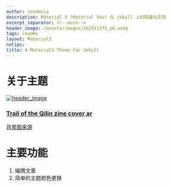 ```yaml
---
author: sendevia
description: Material 3 (Material You) 在 jekyll 上的轻量化实现
excerpt_separator: <!--more-->
header_image: /assets/images/102911375_p0.webp
tags: readme
layout: Material3
notips:
title: A Material3 Theme for Jekyll
---
```


# 关于主题

<div>
  <a href="https://pixiv.net/artworks/102911375" style="display: block">
    <material-card spec="focus">
      <img src="{{ site.header_image }}" alt="header_image"/>
      <div class="supporting-container">
        <h3>Trail of the Qilin zine cover ar</h3>
        <p>背景图来源</p>
      </div>
    </material-card>
  </a>
</div>

# 主要功能

1. 编撰文章
2. 简单的主题颜色更换
